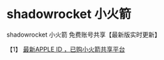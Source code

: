 # shadowrocket 小火箭
shadowrocket 小火箭 免费账号共享【最新版实时更新】


【1】 [最新APPLE ID ，已购小火箭共享平台](https://down.daijc.cn)
